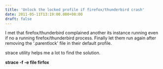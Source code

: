 ```yaml
---
title: 'Unlock the locked profile if firefox/thunderbird crash'
date: 2011-05-11T13:19:00.000+08:00
draft: false
---
```


I met that firefox/thunderbird complained another its instance running even if no a running firefox/thunderbird process. Finally let them run again after removing the '.parentlock' file in their default profile.  
  
strace utility helps me a lot to find the solution.  
  
**strace -f -e file firfox**